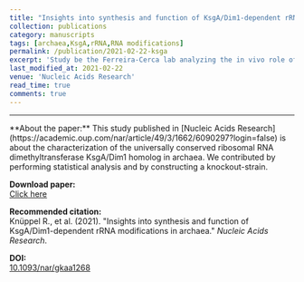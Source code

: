 ```yaml
---
title: "Insights into synthesis and function of KsgA/Dim1-dependent rRNA modifications in archaea"
collection: publications
category: manuscripts
tags: [archaea,KsgA,rRNA,RNA modifications]
permalink: /publication/2021-02-22-ksga
excerpt: 'Study be the Ferreira-Cerca lab analyzing the in vivo role of the universally conserved ribosomal RNA dimethyltransferase KsgA/Dim1 homolog in archaea.'
last_modified_at: 2021-02-22
venue: 'Nucleic Acids Research'
read_time: true
comments: true
---  
```


<hr />
**About the paper:**   
This study published in [Nucleic Acids Research](https://academic.oup.com/nar/article/49/3/1662/6090297?login=false) is about the characterization of the universally conserved ribosomal RNA dimethyltransferase KsgA/Dim1 homolog in archaea. We contributed by performing statistical analysis and by constructing a knockout-strain.   

**Download paper:**   
[Click here](http://felixgrunberger.github.io/files/gkaa1268.pdf)

**Recommended citation:**   
Knüppel R., et al. (2021). &quot;Insights into synthesis and function of KsgA/Dim1-dependent rRNA modifications in archaea.&quot; <i>Nucleic Acids Research</i>.

**DOI:**  
[10.1093/nar/gkaa1268](https://doi.org/10.1093/nar/gkaa1268)